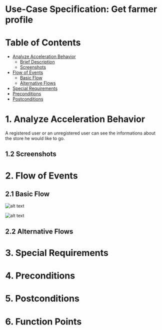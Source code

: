 # Use-Case Specification: Get farmer profile

# Table of Contents
- [Analyze Acceleration Behavior](#1-analyze-acceleration-behavior)
    - [Brief Description](#11-brief-description)
    - [Screenshots](#12-screenshots)
- [Flow of Events](#2-flow-of-events)
    - [Basic Flow](#21-basic-flow)
    - [Alternative Flows](#22-alternative-flows)
- [Special Requirements](#3-special-requirements)
- [Preconditions](#4-preconditions)
- [Postconditions](#5-postconditions)

# 1. Analyze Acceleration Behavior

A registered user or an unregistered user can see the informations about the store he would like to go.

## 1.2 Screenshots


# 2. Flow of Events
## 2.1 Basic Flow

![alt text][ActivityDiagram]

[ActivityDiagram]: https://github.com/linkna/FyF/blob/master/documentation/UC/activity%20Diagrams-get%20farmer%20profile.jpg "Activity Diagram"

![alt text][MockUp2]

[MockUp2]: https://github.com/linkna/FyF/blob/master/documentation/UC/Get%20farmer%20profile%20Mockup.jpg

## 2.2 Alternative Flows
# 3. Special Requirements


# 4. Preconditions


# 5. Postconditions


# 6. Function Points
